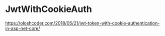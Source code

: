 # JwtWithCookieAuth

https://oloshcoder.com/2018/05/21/jwt-token-with-cookie-authentication-in-asp-net-core/